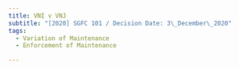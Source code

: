 ```yaml
---
title: VNI v VNJ
subtitle: "[2020] SGFC 101 / Decision Date: 3\_December\_2020"
tags:
  - Variation of Maintenance
  - Enforcement of Maintenance

---
```

